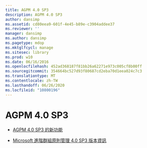 ```yaml
---
title: AGPM 4.0 SP3
description: AGPM 4.0 SP3
author: dansimp
ms.assetid: cd80eea9-601f-4e45-b89e-c3904addee37
ms.reviewer: ''
manager: dansimp
ms.author: dansimp
ms.pagetype: mdop
ms.mktglfcycl: manage
ms.sitesec: library
ms.prod: w10
ms.date: 06/16/2016
ms.openlocfilehash: 452ad368187f81bb26a62271e973c005cf8b00ff
ms.sourcegitcommit: 354664bc527d93f80687cd2eba70d1eea024c7c3
ms.translationtype: MT
ms.contentlocale: zh-TW
ms.lasthandoff: 06/26/2020
ms.locfileid: "10800196"
---
```

# AGPM 4.0 SP3


-   [AGPM 4.0 SP3 的新功能](whats-new-in-agpm-40-sp3.md)

-   [Microsoft 進階群組原則管理 4.0 SP3 版本資訊](release-notes-for-microsoft-advanced-group-policy-management-40-sp3.md)

 

 





